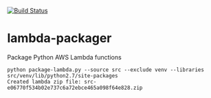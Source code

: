 [![Build Status](https://travis-ci.org/nlindblad/lambda-packager.svg?branch=master)](https://travis-ci.org/nlindblad/lambda-packager)
# lambda-packager
Package Python AWS Lambda functions

    python package-lambda.py --source src --exclude venv --libraries src/venv/lib/python2.7/site-packages
    Created lambda zip file: src-e06770f534b02e737c6a72ebce465a098f64e828.zip

